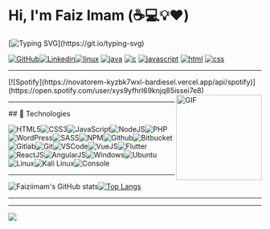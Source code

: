 
# Hi, I'm Faiz Imam (:coffee::computer::bulb::heart:)

<!--
**Faiziimam/Faiziimam** is a ✨ _special_ ✨ repository because its `README.md` (this file) appears on your GitHub profile.
-->
<!--  💻 I'm a web developer <br>
 🎨 I'm a self-taught Programmer  <br>
 📱 I make apps using React-Native <br>
 🎓 I'm a Computer Science student (graduating in 2023) <br> -->

[![Typing SVG](https://readme-typing-svg.herokuapp.com/?lines=Computer+Science+Student;Eat+Sleep+repeat+!)](https://git.io/typing-svg)

 
[![GitHub](https://img.shields.io/badge/Github-100000?style=for-the-badge&logo=github&logoColor=white)](https://github.com/Faiziimam)[![Linkedin](https://img.shields.io/badge/Linkedin-0077B5?style=for-the-badge&logo=linkedin&logoColor=white)](https://www.linkedin.com/in/faiziimam//)[![linux][linux-shield]][linux-url]
[![java][java-shield]][java-url]
[![c][c-shield]][c-url]
[![javascript][javascript-shield]][javascript-url]
[![html][html-shield]][html-url]
[![css][css-shield]][css-url]
 
<hr>  
[![Spotify](https://novatorem-kyzbk7wxl-bardiesel.vercel.app/api/spotify)](https://open.spotify.com/user/xys9yfhrl69knjq85issei7e8)
<img align="right" alt="GIF" height="170px" src="https://media.giphy.com/media/J5B1Y8QZnzXXbLQIBu/giphy.gif" />
<br>
<hr> 
## 🔧 Technologies

![HTML5](https://img.icons8.com/color/30/html-5.png)![CSS3](https://img.icons8.com/color/30/css3.png)![JavaScript](https://img.icons8.com/color/30/javascript.png)![NodeJS](https://img.icons8.com/color/30/nodejs.png)![PHP](https://img.icons8.com/color/30/php.png)![WordPress](https://img.icons8.com/color/30/wordpress.png)![SASS](https://img.icons8.com/color/30/sass.png)![NPM](https://img.icons8.com/color/30/npm.png)![Github](https://img.icons8.com/material-outlined/30/github.png)![Bitbucket](https://img.icons8.com/color/30/bitbucket.png)![Gitlab](https://img.icons8.com/color/30/gitlab.png)![Git](https://img.icons8.com/color/30/git.png)![VSCode](https://img.icons8.com/color/30/visual-studio-code-2019.png)![VueJS](https://img.icons8.com/color/30/vue-js.png)![Flutter](https://img.icons8.com/color/30/flutter.png)![ReactJS](https://img.icons8.com/color/30/react-native.png)![AngularJS](https://img.icons8.com/color/30/angularjs.png)![Windows](https://img.icons8.com/color/30/windows-10.png)![Ubuntu](https://img.icons8.com/color/30/ubuntu--v1.png)![Linux](https://img.icons8.com/color/30/linux.png)![Kali Linux](https://img.icons8.com/color/30/kali-linux.png)![Console](https://img.icons8.com/color/30/console.png)
<hr> 

![Faiziimam's GitHub stats](https://github-readme-stats.vercel.app/api?username=Faiziimam&show_icons=true&theme=radical)[![Top Langs](https://github-readme-stats.vercel.app/api/top-langs/?username=Faiziimam&layout=compact)](https://github.com/Faiziimam/github-readme-stats&show_icons=true&theme=radical)

<hr> 
<!-- 
[![Faiziimam's wakatime stats](https://github-readme-stats.vercel.app/api/wakatime?username=willianrod)](https://github.com/Faiziimam/github-readme-stats) -->

<!-- <a href="https://github.com/Faiziimam/Covid-Tracker">
 <img align="center" src="https://github-readme-stats.vercel.app/api/pin/?username=Faiziimam&repo=Covid-Tracker" />
</a><br>
<a href="https://github.com/Faiziimam/Covid-Tracker">
  <img align="center" src="https://github-readme-stats.vercel.app/api/pin/?username=Faiziimam&repo=Covid-Tracker" />
</a><br>
<a href="https://github.com/Faiziimam/Netflix-Clone">
  <img align="center" src="https://github-readme-stats.vercel.app/api/pin/?username=Faiziimam&repo=Netflix-Clone" />
</a><br> -->

 <hr> 













 <img src="https://imgur.com/rilHVxA.png"/> 
 
 
 
 
 
 
 </details>

<!-- OS -->
[linux-shield]: https://img.shields.io/badge/Linux-FCC624?style=for-the-badge&logo=linux&logoColor=black
[linux-url]: https://www.linux.org/
[debian-shield]: https://img.shields.io/badge/Debian-A81D33?style=for-the-badge&logo=debian&logoColor=white
[debian-url]: https://www.debian.org/
[android-shield]: https://img.shields.io/badge/Android-3DDC84?style=for-the-badge&logo=android&logoColor=white
[android-url]: https://www.android.com/
[windows-shield]: https://img.shields.io/badge/Windows-0078D6?style=for-the-badge&logo=windows&logoColor=white
[windows-url]: https://www.youtube.com/watch?v=zjedLeVGcfE&t=11s
<!-- programming languages -->
[java-shield]: https://img.shields.io/badge/Java-ED8B00?style=for-the-badge&logo=java&logoColor=white
[java-url]: https://www.java.com
[c-shield]: https://img.shields.io/badge/C-00599C?style=for-the-badge&logo=c&logoColor=white
[c-url]: http://www.open-std.org/jtc1/sc22/wg14/
[bash-shield]: https://img.shields.io/badge/Bash_Script-121011?style=for-the-badge&logo=gnu-bash&logoColor=white
[bash-url]: https://www.gnu.org/software/bash/
[javascript-shield]: https://img.shields.io/badge/JavaScript-F7DF1E?style=for-the-badge&logo=javascript&logoColor=black
[javascript-url]: https://www.javascript.com/
[html-shield]: https://img.shields.io/badge/HTML5-E34F26?style=for-the-badge&logo=html5&logoColor=white
[html-url]: https://www.html.it/
[css-shield]: https://img.shields.io/badge/CSS3-1572B6?style=for-the-badge&logo=css3&logoColor=white
[css-url]: https://www.w3schools.com/css/
[latex-shield]: https://img.shields.io/badge/LaTeX-47A141?style=for-the-badge&logo=LaTeX&logoColor=white
[latex-url]: https://www.latex-project.org/
[unity-shield]: https://img.shields.io/badge/Unity-100000?style=for-the-badge&logo=unity&logoColor=white
[unity-url]: https://unity.com/
[vs-shield]: https://img.shields.io/badge/Visual_Studio-5C2D91?style=for-the-badge&logo=visual%20studio&logoColor=white
[vs-url]: https://visualstudio.microsoft.com/
[sublime-shield]: https://img.shields.io/badge/sublime_text-%23575757.svg?&style=for-the-badge&logo=sublime-text&logoColor=important
[sublime-url]: https://www.sublimetext.com/
[coffee-shield]: https://img.shields.io/badge/Buy_Me_A_Coffee-FFDD00?style=for-the-badge&logo=buy-me-a-coffee&logoColor=black
[coffee-url]: https://www.buymeacoffee.com/mikyll
<!-- https://paypal.me/mikyll98 -->

<!-- more badges: https://badgen.net/ -->
